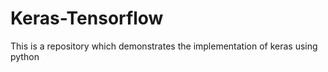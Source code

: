 # Keras-Tensorflow
This is a repository which demonstrates the implementation of keras using python
